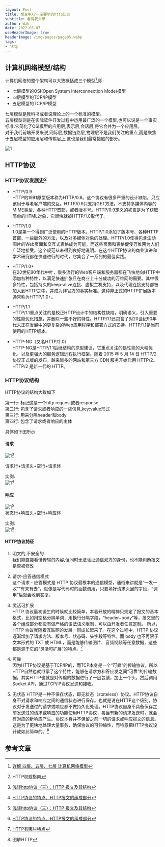 ```yaml
---
layout: Post  
title: 想变牛X?一定要学的http知识   
subtitle: 看得我头晕  
author: Wak  
date: 2022-05-07  
useHeaderImage: true  
headerImage: /img/pages/page05.webp  
tags:
- http
---
```

  


## 计算机网络模型/结构
计算机网络的整个架构可以大致概括成三个模型[^1],即:  
- 七层模型的OSI(Open System Interconnection Mode)模型  
- 四层模型的TCP/IP模型  
- 五层模型的TCP/IP模型  

七层模型是教科书或者说理论上的一个标准的模型。  
五层模型则是在实际软件开发过程中运用最广泛的一个模型,也可以说是一个事实标准.它简化了OSI模型的应用层,表示层,会话层,将它合并为一个应用层。  
对于我们前端开发来说,网际层,数据链路层,物理层不是我们关注的重点,而是聚焦于五层模型的应用层和传输层上,这也是我们最常接触的部分。    

![1](../.vuepress/public/img/article/netModel.png)

## HTTP协议  

### HTTP协议发展史[^2]  
- HTTP/0.9  
HTTP的1991原型版本称为HTTP/0.9。这个协议有很多严重的设计缺陷，只应该用于与老客户端的交互。HTTP/0.9只支持GET方法，不支持多媒体内容的MIME类型、各种HTTP首部，或者版本号。HTTP/0.9定义的初衷是为了获取简单的HTML对象，它很快就被HTTP/1.0取代了。  
  

- HTTP/1.0  
1.0是第一个得到广泛使用的HTTP版本。HTTP/1.0添加了版本号、各种HTTP首部、一些额外的方法，以及对多媒体对象的处理。HTTP/1.0使得包含生动图片的Web页面和交互式表格成为可能，而这些页面和表格促使万维网为人们广泛地接受。这个规范从未得到良好地说明。在这个HTTP协议的商业演进和学术研究都在快速进行的时代，它集合了一系列的最佳实践。  
  

- HTTP/1.0+  
在20世纪90年代中叶，很多流行的Web客户端和服务器都在飞快地向HTTP中添加各种特性，以满足快速扩张且在商业上十分成功的万维网的需要。其中很多特性，包括持久的keep-alive连接、虚拟主机支持，以及代理连接支持都被加入到HTTP之中，并成为非官方的事实标准。这种非正式的HTTP扩展版本通常称为HTTP/1.0+。  
  

- HTTP/1.1  
HTTP/1.1重点关注的是校正HTTP设计中的结构性缺陷，明确语义，引入重要的性能优化措施，并删除一些不好的特性。HTTP/1.1还包含了对20世纪90年代末正在发展中的更复杂的Web应用程序和部署方式的支持。HTTP/1.1是当前使用的HTTP版本。  
  

- HTTP-NG（又名HTTP/2.0）  
HTTP-NG是HTTP/1.1后继结构的原型建议，它重点关注的是性能的大幅优化，以及更强大的服务逻辑远程执行框架。随着 2015 年 5 月 14 日 HTTP/2 协议正式版的发布，越来越多的网站和第三方 CDN 服务开始启用 HTTP/2。HTTP/2 是新一代的 HTTP。

### HTTP协议结构  
HTTP协议的结构大致如下

第一行: 标记这是一个http request或者response  
第二行: 包含了请求或者响应的一些信息,key:value形式  
第三行: 用来分隔header和body  
第四行: 包含了请求或者响应的主体  

具体如下图所示
#### 请求
![1](../.vuepress/public/img/article/httpStu.webp)[^3]  
  
请求行+请求头+空行+请求体  

实例:  
![1](../.vuepress/public/img/article/requestIns.png)[^4]



#### 响应  
![1](../.vuepress/public/img/article/httpRes.webp)[^3]  
状态行+响应头+空行+响应体

实例:  
![1](../.vuepress/public/img/article/responseIns.png)[^4]

#### HTTP协议特征
1. 明文的,不安全的  
我们能直接看懂传输的内容,但同时无法验证通信双方的身份，也不能判断报文是否被修改  
  

2. 请求-应答通信模式  
这个请求 - 应答模式是 HTTP 协议最根本的通信模型，通俗来讲就是“一发一收”“有来有去”，就像是写代码时的函数调用，只要填好请求头里的字段，“调用”后就会收到答复。  
  

3. 灵活可扩展   
HTTP 协议最初诞生的时候就比较简单，本着开放的精神只规定了报文的基本格式，比如用空格分隔单词，用换行分隔字段，“header+body”等，报文里的各个组成部分都没有做严格的语法语义限制，可以由开发者任意定制。 所以，HTTP 协议就随着互联网的发展一同成长起来了。在这个过程中，HTTP 协议逐渐增加了请求方法、版本号、状态码、头字段等特性。而 body 也不再限于文本形式的 TXT 或 HTML，而是能够传输图片、音频视频等任意数据，这些都是源于它的“灵活可扩展”的特点。[^5]
  

4. 可靠  
因为HTTP协议是基于TCP/IP的，而TCP本身是一个“可靠”的传输协议，所以HTTP自然也就继承了这个特性，能够在请求方和答应发之间“可靠”的传输数据。其实HTTP也就是对传输的数据进行了一层包装，加上一个头，然后调用Socket API，通过TCP/IP协议发送和接收。  
  

5. 无状态
HTTP是一种不保存状态，即无状态（stateless）协议。HTTP协议自身不对请求和响应之间的通信状态进行保存。也就是说在HTTP这个级别，协议对于发送过的请求或响应都不做持久化处理。HTTP协议自身不具备保存之前发送过的请求或响应的功能使用HTTP协议，每当有新的请求发送时，就会有对应的新响应产生。协议本身并不保留之前一切的请求或响应报文的信息。这是为了更快地处理大量事务，确保协议的可伸缩性，而特意把HTTP协议设计成如此简单的。[^6]




## 参考文章
[^1]:[详解 四层、五层、七层 计算机网络模型](https://juejin.cn/post/6844904049800642568#heading-0)  
[^2]:HTTP权威指南  
[^3]:[浅谈http协议（三）：HTTP 报文及其结构](https://segmentfault.com/a/1190000019788537)  
[^4]:[HTTP协议的特点、HTTP报文的组成部分](https://juejin.cn/post/7007596073426370568)  
[^5]:[HTTP有哪些特点](https://juejin.cn/post/6992082647124525093)  
[^6]:图解HTTP 



